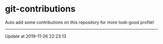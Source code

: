 # git-contributions

Auto add some contributions on this repository for more look-good profile!

---

Update at 2019-11-26 22:23:13
